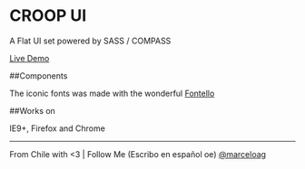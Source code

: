 # CROOP UI

A Flat UI set powered by SASS / COMPASS

[Live Demo](http://www.croop.cl/UI)

##Components

The iconic fonts was made with the wonderful [Fontello](http://fontello.com/)

##Works on

IE9+, Firefox and Chrome

---

From Chile with <3 | Follow Me (Escribo en español oe) [@marceloag](http://www.twitter.com/marceloag)

